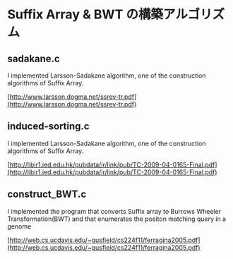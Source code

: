 # Suffix Array & BWT の構築アルゴリズム
## sadakane.c
I implemented Larsson-Sadakane algorithm, one of the construction algorithms of Suffix Array.

[http://www.larsson.dogma.net/ssrev-tr.pdf](http://www.larsson.dogma.net/ssrev-tr.pdf)

## induced-sorting.c
I implemented Larsson-Sadakane algorithm, one of the construction algorithms of Suffix Array.

[http://libir1.ied.edu.hk/pubdata/ir/link/pub/TC-2009-04-0165-Final.pdf](http://libir1.ied.edu.hk/pubdata/ir/link/pub/TC-2009-04-0165-Final.pdf)

## construct_BWT.c
I implemented the program that converts Suffix array to Burrows Wheeler Transformation(BWT) and that enumerates the positon matching query in a genome

[http://web.cs.ucdavis.edu/~gusfield/cs224f11/ferragina2005.pdf](http://web.cs.ucdavis.edu/~gusfield/cs224f11/ferragina2005.pdf)




